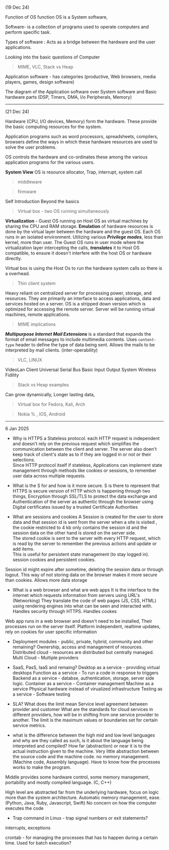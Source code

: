 (19 Dec 24)

Function of OS function
OS is a System software,

Software- is a collection of programs used to operate computers and perform specific task.

Types of software : Acts as a bridge between the hardware and the user applications.

Looking into the basic questions of Computer

> MIME, VLC, Stack vs Heap

Application software - has categories (productive, Web browsers, media players, games, design software)

The diagram of the Application software over System software and Basic hardware parts (DSP, Timers, DMA, I/o Peripherals, Memory)


____

(21 Dec 24)

Hardware (CPU, I/O devices, Memory) form the hardware. 
These provide the basic computing resources for the system.

Application programs such as word processors, spreadsheets, compilers, browsers define the ways in which these hardware resources are used to solve the user problems.

OS controls the hardware and co-ordinates these among the various application programs for the various users.

**System View**
OS is resource allocator,
Trap, interrupt, system call

> middleware 

> firmware

Self Introduction Beyond the basics

> Virtual box - two OS running simultaneously

**Virtualization** - Guest OS running on Host OS as virtual machines by sharing the CPU and RAM storage.
**Emulation** of hardware resources is done by the virtual layer between the hardware and the guest OS. 
Each OS runs in an isolated environment.
Utilizing various ***Privilege modes***, less than kernel, more than user.
The Guest OS runs in user mode where the virtualization layer intercepting the calls, ***translates*** it to Host OS compatible, to ensure it doesn't interfere with the host OS or hardware directly.

Virtual box is using the Host Os to run the hardware system calls so there is a overhead.


> Thin client system

Heavy reliant on centralized server for processing power, storage, and resources.
They are primarily an interface to access applications, data and services hosted on a server.
OS is a stripped down version which is optimized for accessing the remote server.
Server will be running virtual machines, remote applications.


> MIME implications

***Multipurpose Internet Mail Extensions*** is a standard that expands the format of email messages to include multimedia contents.
Uses `content-type` header to define the type of data being sent.
Allows the mails to be interpreted by mail clients. (inter-operability)



>  VLC, LINUX

VideoLan Client
Universal Serial Bus
Basic Input Output System
Wireless Fidility

>  Stack vs Heap examples

Can grow dynamically, Longer lasting data, 


> Virtual box for Fedora, Kali, Arch

> Nokia % , IOS, Android

____

6 Jan 2025

* Why is HTTPS a Stateless protocol.
each HTTP request is independent and doesn't rely on the previous request which simplifies the communication between the client and server. The server also doen't keep track of client's state as to if they are logged in or not or their selections.    
Since HTTP protocol itself if stateless, Applications can implement state management through methods like cookies or sessions, to remember user data across multiple requests.

* What is the S for and how is it more secure.
S is there to represent that HTTPS is secure version of HTTP which is happening through two things, Encryption through SSL/TLS to protect the data exchange and Authentication of the server as authentic through the browser using Digital certificates issued by a trusted Certificate Authorities

* What are sessions and cookies
A Session is created for the user to store data and that session id is sent from the server when a site is visited , the cookie restricted to 4 kb only contains the session id and the session data on the other hand is stored on the server side.    
The stored cookie is sent to the server with every HTTP request, which is read by the server to remember the previous actions and update or add items.    
This is useful for persistent state management (to stay logged in).
session cookies and persistent cookies.

Session id might expire after sometime, deleting the session data or through logout.
This way of not storing data on the browser makes it more secure than cookies. Allows more data storage 


* What is a web browser and what are web apps 
It is the interface to the internet which requests information from servers using URL's (Networking)
They translate the code of web pages (JS, CSS, HTML) using rendering engines into what can be seen and interacted with. 
Handles security through HTTPS. Handles cookes

Web app runs in a web browser and doesn't need to be installed, Their processes run on the server itself.
Platform independent, realtime updates, rely on cookies for user specific information


* Deployment modules - public, private, hybrid, community and other remaining?
Ownership, access and management of resources.
Distributed cloud - resources are distributed but centrally managed.
Multi Cloud - Multiple providers

* SaaS, PasS, IaaS and remaing?
Desktop as a service - providing virtual desktops
Function as a service - To run a code in response to triggers
Backend as a service - databse, authentication, storage, server side logic.
Container as a service - Container management 
Machine as a service  Physical hardware instead of virualized infrastructure
Testing as a service - Software testing




* SLA? What does the limit mean
Service level agreement between provider and customer
What are the standards for cloud services in different providers, how will be in shifting from one service provider to another.
The limit is the maximum values or boundaries set for certain service metrics.


* what is the difference between the high mid and low level languages and why are they called as such, is it about the language being interpreted and compiled?
How far (abstraction) or near it is to the actual instruction given to the machine. Very little abstraction between the source code and the machine code. no memory management. (Machine code, Assembly language). Have to know how the processes works to make the program.

Middle provides some hardware control, some memory management, portability and mostly compiled language. (C, C++)

High level are abstracted far from the underlying hardware, focus on logic more than the system architecture. Automatic memory management, ease.
(Python, Java, Ruby, Javascript, Swift)
No concern on how the computer executes the code



* Trap command in Linux - trap signal numbers or exit statements?

interrupts, exceptions


crontab - for managing the processes that has to happen during a certain time.
Used for batch execution?


